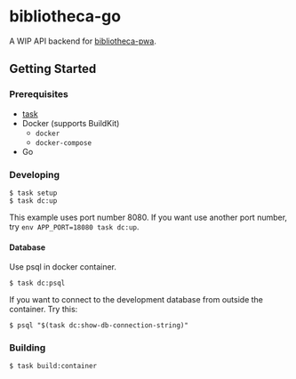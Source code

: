 # bibliotheca-go

A WIP API backend for [bibliotheca-pwa](https://github.com/opt-tech/bibliotheca-pwa).

## Getting Started

### Prerequisites

- [task](https://github.com/go-task/task)
- Docker (supports BuildKit)
  - `docker`
  - `docker-compose`
- Go

### Developing

```console
$ task setup
$ task dc:up
```

This example uses port number 8080. If you want use another port number, try `env APP_PORT=18080 task dc:up`.

#### Database

Use psql in docker container.

```console
$ task dc:psql
```

If you want to connect to the development database from outside the container. Try this:

```console
$ psql "$(task dc:show-db-connection-string)"
```

### Building

```console
$ task build:container
```
